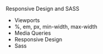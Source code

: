 Responsive Design and SASS

- Viewports
- %, em, px, min-width, max-width
- Media Queries
- Responsive Design
- Sass
